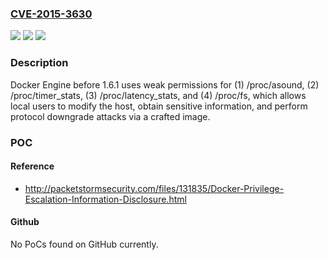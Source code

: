### [CVE-2015-3630](https://cve.mitre.org/cgi-bin/cvename.cgi?name=CVE-2015-3630)
![](https://img.shields.io/static/v1?label=Product&message=n%2Fa&color=blue)
![](https://img.shields.io/static/v1?label=Version&message=n%2Fa&color=blue)
![](https://img.shields.io/static/v1?label=Vulnerability&message=n%2Fa&color=brighgreen)

### Description

Docker Engine before 1.6.1 uses weak permissions for (1) /proc/asound, (2) /proc/timer_stats, (3) /proc/latency_stats, and (4) /proc/fs, which allows local users to modify the host, obtain sensitive information, and perform protocol downgrade attacks via a crafted image.

### POC

#### Reference
- http://packetstormsecurity.com/files/131835/Docker-Privilege-Escalation-Information-Disclosure.html

#### Github
No PoCs found on GitHub currently.

